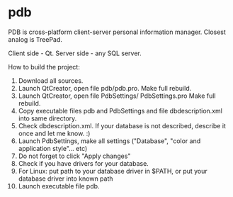pdb
===
PDB is  cross-platform client-server personal information manager. 
Closest analog is TreePad.

Client side - Qt.
Server side - any SQL server.

How to build the project: 

1. Download all sources. 
2. Launch QtCreator, open file pdb/pdb.pro. Make full rebuild. 
3. Launch QtCreator, open file PdbSettings/ PdbSettings.pro Make full rebuild. 
4. Copy executable files pdb and PdbSettings and file dbdescription.xml into same directory. 
5. Check  dbdescription.xml. If your database is not described, describe it once and let me know. :) 
6. Launch  PdbSettings, make all settings ("Database", "color and application style"... etc)
7. Do not forget to click "Apply changes"
8. Check if you have drivers for your database. 
9. For Linux: put path to your database driver in $PATH, or put your database driver into known path 
10. Launch executable file  pdb. 

